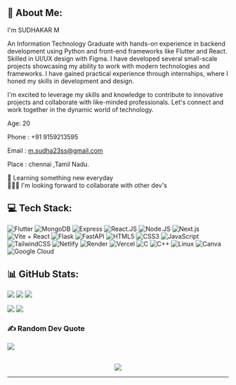 ## 💫 About Me:
I'm SUDHAKAR M

An Information Technology Graduate with hands-on experience in backend development using Python and front-end frameworks like Flutter and React. Skilled in UI/UX design with Figma. I have developed several small-scale projects showcasing my ability to work with modern technologies and frameworks. I have gained practical experience through internships, where I honed my skills in development and design.

I'm excited to leverage my skills and knowledge to contribute to innovative projects and collaborate with like-minded professionals. Let's connect and work together in the dynamic world of technology.

Age: 20

Phone : +91 9159213595

Email : m.sudha23ss@gmail.com

Place : chennai ,Tamil Nadu.

🌱 Learning something new everyday <br> 👨🏻‍💻 I'm looking forward to collaborate with other dev's

## 💻 Tech Stack:
![Flutter](https://img.shields.io/static/v1?style=for-the-badge&message=Flutter&color=E0234E&logo=Flutter&logoColor=FFFFFF&label=)
![MongoDB](https://img.shields.io/badge/mongodb-001E2B?style=for-the-badge&logo=mongodb&logoColor=00ED64)
![Express](https://img.shields.io/badge/Express.js-404D59?style=for-the-badge)
![React.JS](https://img.shields.io/badge/React.js-%2320232a.svg?style=for-the-badge&logo=react&logoColor=%2361DAFB)
![Node.JS](https://img.shields.io/badge/Node.js-43853D?style=for-the-badge&logo=node.js&logoColor=white)
![Next.js](https://img.shields.io/static/v1?style=for-the-badge&message=.net&color=000000&logo=.net&logoColor=FFFFFF&label=)
![Vite + React](https://img.shields.io/badge/vite%20+%20react-%23646CFF.svg?style=for-the-badge&logo=vite&logoColor=white)
![Flask](https://img.shields.io/badge/Flask-005571?style=for-the-badge&logo=flask)
![FastAPI](https://img.shields.io/badge/FastAPI-005571?style=for-the-badge&logo=fastapi)
![HTML5](https://img.shields.io/badge/html5-%23E34F26.svg?style=for-the-badge&logo=html5&logoColor=white)
![CSS3](https://img.shields.io/badge/css3-%231572B6.svg?style=for-the-badge&logo=css3&logoColor=white)
![JavaScript](https://img.shields.io/badge/javascript-%23323330.svg?style=for-the-badge&logo=javascript&logoColor=%23F7DF1E)
![TailwindCSS](https://img.shields.io/badge/tailwindcss-%2338B2AC.svg?style=for-the-badge&logo=tailwind-css&logoColor=white) 
![Netlify](https://img.shields.io/badge/netlify-%23000000.svg?style=for-the-badge&logo=netlify&logoColor=#00C7B7) 
![Render](https://img.shields.io/badge/Render-%46E3B7.svg?style=for-the-badge&logo=render&logoColor=white)
![Vercel](https://img.shields.io/badge/Vercel-000000?style=for-the-badge&logo=vercel&logoColor=white)
![C](https://img.shields.io/badge/c-%2300599C.svg?style=for-the-badge&logo=c&logoColor=white)
![C++](https://img.shields.io/badge/c++-%2300599C.svg?style=for-the-badge&logo=c%2B%2B&logoColor=white)
![Linux](https://img.shields.io/badge/Firebase-FCC624?style=for-the-badge&logo=Firebase&logoColor=black)
![Canva](https://img.shields.io/badge/Canva-%2300C4CC.svg?style=for-the-badge&logo=Canva&logoColor=white)
![Google Cloud](https://img.shields.io/badge/Google%20Cloud-%234285F4.svg?style=for-the-badge&logo=google-cloud&logoColor=white)


## 📊 GitHub Stats:
![](http://github-profile-summary-cards.vercel.app/api/cards/profile-details?username=sudha2307&theme=radical)
![](http://github-profile-summary-cards.vercel.app/api/cards/repos-per-language?username=sudha2307&theme=moonlight)
![](http://github-profile-summary-cards.vercel.app/api/cards/most-commit-language?username=sudha2307&theme=moonlight)

![](https://github-readme-stats.vercel.app/api?username=sudha2307&theme=nightowl&hide_border=false&include_all_commits=false&count_private=false)
![](https://github-readme-streak-stats.herokuapp.com/?user=sudha2307&theme=nightowl&hide_border=false)<br/>

### ✍️ Random Dev Quote
![](https://quotes-github-readme.vercel.app/api?type=horizontal&theme=radical)

<br>

<div align="center">
<img src="https://komarev.com/ghpvc/?username=sudha2307&&style=for-the-badge" align="center" />
</div>

<hr>
